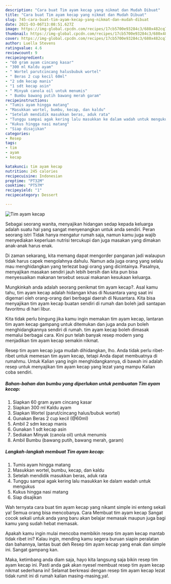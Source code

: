 ```yaml
---
description: "Cara buat Tim ayam kecap yang nikmat dan Mudah Dibuat"
title: "Cara buat Tim ayam kecap yang nikmat dan Mudah Dibuat"
slug: 745-cara-buat-tim-ayam-kecap-yang-nikmat-dan-mudah-dibuat
date: 2021-03-06T13:08:51.627Z
image: https://img-global.cpcdn.com/recipes/17cb5700e93284c3/680x482cq70/tim-ayam-kecap-foto-resep-utama.jpg
thumbnail: https://img-global.cpcdn.com/recipes/17cb5700e93284c3/680x482cq70/tim-ayam-kecap-foto-resep-utama.jpg
cover: https://img-global.cpcdn.com/recipes/17cb5700e93284c3/680x482cq70/tim-ayam-kecap-foto-resep-utama.jpg
author: Luella Stevens
ratingvalue: 4.6
reviewcount: 9
recipeingredient:
- "60 gram ayam cincang kasar"
- "300 ml Kaldu ayam"
- " Wortel parutcincang halusbubuk wortel"
- " Beras 2 cup kecil 60ml"
- "2 sdm kecap manis"
- "1 sdt kecap asin"
- " Minyak canola oil untuk menumis"
- " Bumbu bawang putih bawang merah garam"
recipeinstructions:
- "Tumis ayam hingga matang"
- "Masukkan wortel, bumbu, kecap, dan kaldu"
- "Setelah mendidik masukkan beras, aduk rata"
- "Tunggu sampai agak kering lalu masukkan ke dalam wadah untuk mengukus"
- "Kukus hingga nasi matang"
- "Siap disajikan"
categories:
- Resep
tags:
- tim
- ayam
- kecap

katakunci: tim ayam kecap 
nutrition: 245 calories
recipecuisine: Indonesian
preptime: "PT32M"
cooktime: "PT57M"
recipeyield: "1"
recipecategory: Dessert

---
```



![Tim ayam kecap](https://img-global.cpcdn.com/recipes/17cb5700e93284c3/680x482cq70/tim-ayam-kecap-foto-resep-utama.jpg)

Sebagai seorang wanita, menyajikan hidangan sedap kepada keluarga adalah suatu hal yang sangat menyenangkan untuk anda sendiri. Peran seorang istri Tidak hanya mengatur rumah saja, namun kamu juga wajib menyediakan keperluan nutrisi tercukupi dan juga masakan yang dimakan anak-anak harus enak.

Di zaman  sekarang, kita memang dapat mengorder panganan jadi walaupun tidak harus capek mengolahnya dahulu. Namun ada juga orang yang selalu mau menghidangkan yang terlezat bagi orang yang dicintainya. Pasalnya, menyajikan masakan sendiri jauh lebih bersih dan kita pun bisa menyesuaikan makanan tersebut sesuai makanan kesukaan keluarga. 



Mungkinkah anda adalah seorang penikmat tim ayam kecap?. Asal kamu tahu, tim ayam kecap adalah hidangan khas di Nusantara yang saat ini digemari oleh orang-orang dari berbagai daerah di Nusantara. Kita bisa menyajikan tim ayam kecap buatan sendiri di rumah dan boleh jadi santapan favoritmu di hari libur.

Kita tidak perlu bingung jika kamu ingin memakan tim ayam kecap, lantaran tim ayam kecap gampang untuk ditemukan dan juga anda pun boleh menghidangkannya sendiri di rumah. tim ayam kecap boleh dimasak memalui berbagai cara. Kini pun telah banyak resep modern yang menjadikan tim ayam kecap semakin nikmat.

Resep tim ayam kecap juga mudah dihidangkan, lho. Anda tidak perlu ribet-ribet untuk memesan tim ayam kecap, tetapi Anda dapat membuatnya di rumahmu. Untuk Kalian yang ingin menghidangkannya, di bawah ini adalah resep untuk menyajikan tim ayam kecap yang lezat yang mampu Kalian coba sendiri.

<!--inarticleads1-->

##### Bahan-bahan dan bumbu yang diperlukan untuk pembuatan Tim ayam kecap:

1. Siapkan 60 gram ayam cincang kasar
1. Siapkan 300 ml Kaldu ayam
1. Siapkan  Wortel (parut/cincang halus/bubuk wortel)
1. Gunakan  Beras 2 cup kecil (@60ml)
1. Ambil 2 sdm kecap manis
1. Gunakan 1 sdt kecap asin
1. Sediakan  Minyak (canola oil) untuk menumis
1. Ambil  Bumbu (bawang putih, bawang merah, garam)




<!--inarticleads2-->

##### Langkah-langkah membuat Tim ayam kecap:

1. Tumis ayam hingga matang
1. Masukkan wortel, bumbu, kecap, dan kaldu
1. Setelah mendidik masukkan beras, aduk rata
1. Tunggu sampai agak kering lalu masukkan ke dalam wadah untuk mengukus
1. Kukus hingga nasi matang
1. Siap disajikan




Wah ternyata cara buat tim ayam kecap yang nikamt simple ini enteng sekali ya! Semua orang bisa mencobanya. Cara Membuat tim ayam kecap Sangat cocok sekali untuk anda yang baru akan belajar memasak maupun juga bagi kamu yang sudah hebat memasak.

Apakah kamu ingin mulai mencoba membikin resep tim ayam kecap mantab tidak ribet ini? Kalau ingin, mending kamu segera buruan siapin peralatan dan bahannya, lantas buat deh Resep tim ayam kecap yang enak dan simple ini. Sangat gampang kan. 

Maka, ketimbang anda diam saja, hayo kita langsung saja bikin resep tim ayam kecap ini. Pasti anda gak akan nyesel membuat resep tim ayam kecap nikmat sederhana ini! Selamat berkreasi dengan resep tim ayam kecap lezat tidak rumit ini di rumah kalian masing-masing,ya!.

